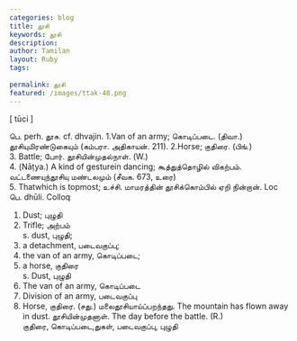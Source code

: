 ```yaml
---
categories: blog
title: தூசி
keywords: தூசி
description: 
author: Tamilan
layout: Ruby
tags: 
 
permalink: தூசி
featured: /images/ttak-48.png
---
```

  
[ tūci ]  
  
பெ. perh. தூசு. cf. dhvajin. 1.Van of an army; கொடிப்படை. (திவா.) தூசியுமிரண்டுகையும் (கம்பரா. அதிகாயன். 211). 2.Horse; குதிரை. (பிங்.)  
3. Battle; போர். தூசியின்முதல்நாள். (W.)  
4. (Nāṭya.) A kind of gesturein dancing; கூத்துத்தொழில் விகற்பம். வட்டணையுந்தூசியு மண்டலமும் (சீவக. 673, உரை)  
5. Thatwhich is topmost; உச்சி. மாமரத்தின் தூசிக்கொம்பில் ஏறி நின்றான். Loc  
பெ. dhūli. Colloq  
1. Dust; புழுதி  
2. Trifle; அற்பம்  
s. dust, புழுதி;  
2. a detachment, படைவகுப்பு;  
3. the van of an army, கொடிப்படை;  
4. a horse, குதிரை  
s. Dust, புழுதி  
2. The van of an army, கொடிப்படை  
3. Division of an army, படைவகுப்பு  
4. Horse, குதிரை. (சது.) மலைதூசியாய்ப்பறந்தது. The mountain has flown away in dust. தூசியின்முதனாள். The day before the battle. (R.)  
குதிரை, கொடிப்படை,துகள், படைவகுப்பு, புழுதி